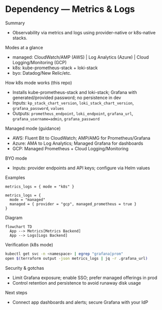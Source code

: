 # Dependency — Metrics & Logs

Summary
- Observability via metrics and logs using provider-native or k8s-native stacks.

Modes at a glance
- managed: CloudWatch/AMP (AWS) | Log Analytics (Azure) | Cloud Logging/Monitoring (GCP)
- k8s: kube-prometheus-stack + loki-stack
- byo: Datadog/New Relic/etc.

How k8s mode works (this repo)
- Installs kube-prometheus-stack and loki-stack; Grafana with generated/provided password; no persistence in dev
- Inputs: `kp_stack_chart_version`, `loki_stack_chart_version`, `grafana_password`, `values`
- Outputs: `prometheus_endpoint`, `loki_endpoint`, `grafana_url`, `grafana_username=admin`, `grafana_password`

Managed mode (guidance)
- AWS: Fluent Bit to CloudWatch; AMP/AMG for Prometheus/Grafana
- Azure: AMA to Log Analytics; Managed Grafana for dashboards
- GCP: Managed Prometheus + Cloud Logging/Monitoring

BYO mode
- Inputs: provider endpoints and API keys; configure via Helm values

Examples
```hcl
metrics_logs = { mode = "k8s" }

metrics_logs = {
  mode = "managed"
  managed = { provider = "gcp", managed_prometheus = true }
}
```

Diagram
```mermaid
flowchart TD
  App --> Metrics[Metrics Backend]
  App --> Logs[Logs Backend]
```

Verification (k8s mode)
```bash
kubectl get svc -n <namespace> | egrep "grafana|prom"
open $(terraform output -json metrics_logs | jq -r .grafana_url)
```

Security & gotchas
- Limit Grafana exposure; enable SSO; prefer managed offerings in prod
- Control retention and persistence to avoid runaway disk usage

Next steps
- Connect app dashboards and alerts; secure Grafana with your IdP
